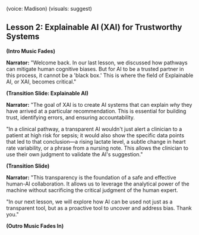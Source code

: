 (voice: Madison)
(visuals: suggest)

## Lesson 2: Explainable AI (XAI) for Trustworthy Systems

**(Intro Music Fades)**

**Narrator:** "Welcome back. In our last lesson, we discussed how pathways can mitigate human cognitive biases. But for AI to be a trusted partner in this process, it cannot be a 'black box.' This is where the field of Explainable AI, or XAI, becomes critical."

**(Transition Slide: Explainable AI)**

**Narrator:** "The goal of XAI is to create AI systems that can explain *why* they have arrived at a particular recommendation. This is essential for building trust, identifying errors, and ensuring accountability.

"In a clinical pathway, a transparent AI wouldn't just alert a clinician to a patient at high risk for sepsis; it would also show the specific data points that led to that conclusion—a rising lactate level, a subtle change in heart rate variability, or a phrase from a nursing note. This allows the clinician to use their own judgment to validate the AI's suggestion."

**(Transition Slide)**

**Narrator:** "This transparency is the foundation of a safe and effective human-AI collaboration. It allows us to leverage the analytical power of the machine without sacrificing the critical judgment of the human expert.

"In our next lesson, we will explore how AI can be used not just as a transparent tool, but as a proactive tool to uncover and address bias. Thank you."

**(Outro Music Fades In)**
